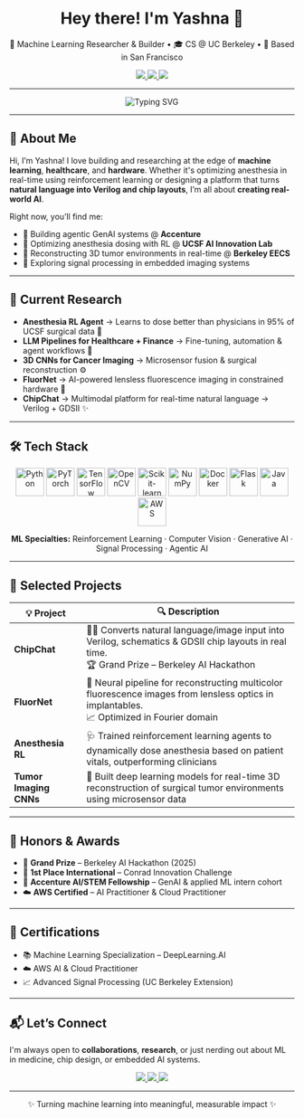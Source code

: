 <h1 align="center">Hey there! I'm Yashna 👋</h1>

<p align="center">
  🧠 Machine Learning Researcher & Builder • 🎓 CS @ UC Berkeley • 🌉 Based in San Francisco  
</p>

<p align="center">
  <a href="mailto:yashnahasija@berkeley.edu">
    <img src="https://img.shields.io/badge/Email-FF6F61?style=for-the-badge&logo=gmail&logoColor=white" />
  </a>
  <a href="https://yashna.me" target="_blank">
    <img src="https://img.shields.io/badge/Portfolio-0096C7?style=for-the-badge&logo=firefox&logoColor=white" />
  </a>
  <a href="https://linkedin.com/in/yashnahasija" target="_blank">
    <img src="https://img.shields.io/badge/LinkedIn-0A66C2?style=for-the-badge&logo=linkedin&logoColor=white" />
  </a>
</p>

---

<p align="center">
  <img src="https://readme-typing-svg.demolab.com?font=Fira+Code&weight=600&size=24&duration=2000&pause=1000&center=true&vCenter=true&width=700&lines=Turning+AI+into+Impactful+Systems.;ML+for+Health%2C+Hardware%2C+and+Discovery.;Let%E2%80%99s+build+real-world+intelligence+together!+💡" alt="Typing SVG" />
</p>

---

## 🧬 About Me

Hi, I’m Yashna! I love building and researching at the edge of **machine learning**, **healthcare**, and **hardware**. Whether it's optimizing anesthesia in real-time using reinforcement learning or designing a platform that turns **natural language into Verilog and chip layouts**, I’m all about **creating real-world AI**.

Right now, you’ll find me:

- 🤖 Building agentic GenAI systems @ **Accenture**
- 💉 Optimizing anesthesia dosing with RL @ **UCSF AI Innovation Lab**
- 🧠 Reconstructing 3D tumor environments in real-time @ **Berkeley EECS**
- 🧪 Exploring signal processing in embedded imaging systems

---

## 🔬 Current Research

- **Anesthesia RL Agent** → Learns to dose better than physicians in 95% of UCSF surgical data 💊  
- **LLM Pipelines for Healthcare + Finance** → Fine-tuning, automation & agent workflows 🧾  
- **3D CNNs for Cancer Imaging** → Microsensor fusion & surgical reconstruction ⚙️  
- **FluorNet** → AI-powered lensless fluorescence imaging in constrained hardware 📸  
- **ChipChat** → Multimodal platform for real-time natural language → Verilog + GDSII ✨  

---

## 🛠️ Tech Stack

<p align="center">
  <img src="https://cdn.jsdelivr.net/gh/devicons/devicon/icons/python/python-original.svg" title="Python" width="50"/>
  <img src="https://cdn.jsdelivr.net/gh/devicons/devicon/icons/pytorch/pytorch-original.svg" title="PyTorch" width="50"/>
  <img src="https://cdn.jsdelivr.net/gh/devicons/devicon/icons/tensorflow/tensorflow-original.svg" title="TensorFlow" width="50"/>
  <img src="https://cdn.jsdelivr.net/gh/devicons/devicon/icons/opencv/opencv-original.svg" title="OpenCV" width="50"/>
  <img src="https://cdn.jsdelivr.net/gh/devicons/devicon/icons/scikitlearn/scikitlearn-original.svg" title="Scikit-learn" width="50"/>
  <img src="https://cdn.jsdelivr.net/gh/devicons/devicon/icons/numpy/numpy-original.svg" title="NumPy" width="50"/>
  <img src="https://cdn.jsdelivr.net/gh/devicons/devicon/icons/docker/docker-original.svg" title="Docker" width="50"/>
  <img src="https://cdn.jsdelivr.net/gh/devicons/devicon/icons/flask/flask-original.svg" title="Flask" width="50"/>
  <img src="https://cdn.jsdelivr.net/gh/devicons/devicon/icons/java/java-original.svg" title="Java" width="50"/>
  <img src="https://cdn.jsdelivr.net/gh/devicons/devicon/icons/amazonwebservices/amazonwebservices-original.svg" title="AWS" width="50"/>
</p>

<p align="center">
  <b>ML Specialties:</b> Reinforcement Learning · Computer Vision · Generative AI · Signal Processing · Agentic AI  
</p>

---

## 🚀 Selected Projects

| 💡 Project | 🔍 Description |
|-----------|----------------|
| **ChipChat** | 💬🧠 Converts natural language/image input into Verilog, schematics & GDSII chip layouts in real time. <br/>🏆 Grand Prize – Berkeley AI Hackathon |
| **FluorNet** | 🔬 Neural pipeline for reconstructing multicolor fluorescence images from lensless optics in implantables. <br/>📈 Optimized in Fourier domain |
| **Anesthesia RL** | 🩺 Trained reinforcement learning agents to dynamically dose anesthesia based on patient vitals, outperforming clinicians |
| **Tumor Imaging CNNs** | 🧠 Built deep learning models for real-time 3D reconstruction of surgical tumor environments using microsensor data |

---

## 🏅 Honors & Awards

- 🥇 **Grand Prize** – Berkeley AI Hackathon (2025)
- 🧠 **1st Place International** – Conrad Innovation Challenge
- 🤖 **Accenture AI/STEM Fellowship** – GenAI & applied ML intern cohort
- ☁️ **AWS Certified** – AI Practitioner & Cloud Practitioner

---

## 📜 Certifications

- 📚 Machine Learning Specialization – DeepLearning.AI  
- ☁️ AWS AI & Cloud Practitioner  
- 📈 Advanced Signal Processing (UC Berkeley Extension)

---

## 📬 Let’s Connect

I'm always open to **collaborations**, **research**, or just nerding out about ML in medicine, chip design, or embedded AI systems.

<p align="center">
  <a href="mailto:yashnahasija@berkeley.edu">
    <img src="https://img.shields.io/badge/Say%20Hi-FF6F61?style=for-the-badge&logo=gmail&logoColor=white" />
  </a>
  <a href="https://yashna.me">
    <img src="https://img.shields.io/badge/Portfolio-00A8E8?style=for-the-badge&logo=firefox&logoColor=white" />
  </a>
  <a href="https://linkedin.com/in/yashnahasija">
    <img src="https://img.shields.io/badge/LinkedIn-0072b1?style=for-the-badge&logo=linkedin&logoColor=white" />
  </a>
</p>

---

<p align="center">
✨ Turning machine learning into meaningful, measurable impact ✨  
</p>
